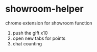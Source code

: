 # showroom-helper

chrome extension for showroom 
function
1. push the gift x10
2. open new tabs for points
3. chat counting
